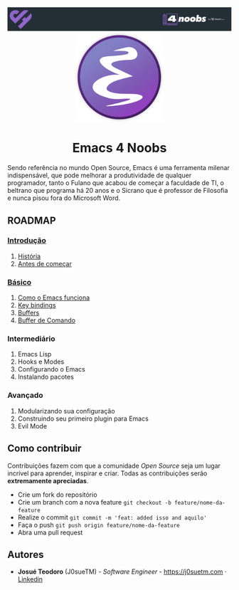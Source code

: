 <div align="center">
  <img src="img/header_4noobs.svg">
  <img src="img/emacs-logo.png" width="200px">
  <h1 align="center">Emacs 4 Noobs</h1>
  <p align="left">Sendo referência no mundo Open Source, Emacs é uma ferramenta milenar indispensável, que pode melhorar a produtividade de qualquer programador, tanto o Fulano que acabou de começar a faculdade de TI, o beltrano que programa há 20 anos e o Sicrano que é professor de Filosofia e nunca pisou fora do Microsoft Word.</p>
</div>

## ROADMAP

### [Introdução](intro/README.md)

1. [História](intro/historia.md)
2. [Antes de começar](intro/antes-de-comecar.md)

### [Básico](basico/README.md)

1. [Como o Emacs funciona](basico/como-o-emacs-funciona.md)
2. [Key bindings](basico/key-bindings.md)
3. [Buffers](basico/buffers.md)
4. [Buffer de Comando](basico/buffer-de-comando.md)

### Intermediário

1. Emacs Lisp
2. Hooks e Modes
3. Configurando o Emacs
4. Instalando pacotes

### Avançado

1. Modularizando sua configuração
2. Construindo seu primeiro plugin para Emacs
3. Evil Mode

## Como contribuir

Contribuições fazem com que a comunidade *Open Source* seja um lugar incrível para aprender, inspirar e criar. Todas as contribuições serão **extremamente apreciadas**.

- Crie um fork do repositório
- Crie um branch com a nova feature `git checkout -b feature/nome-da-feature`
- Realize o commit `git commit -m 'feat: added isso and aquilo'`
- Faça o push `git push origin feature/nome-da-feature`
- Abra uma pull request

## Autores

- **Josué Teodoro** (J0sueTM) - *Software Engineer* - <https://j0suetm.com> · [Linkedin](https://linkedin.com/in/josue-teodoro-moreira) 
